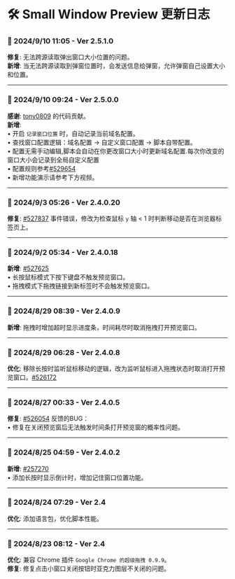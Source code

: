 # **🛠️ Small Window Preview 更新日志**

### **📅 2024/9/10 11:05  - Ver 2.5.1.0**
**修复**: 无法跨源读取弹出窗口大小位置的问题。  
**新增**: 当无法跨源读取到弹窗位置时，会发送信息给弹窗，允许弹窗自己设置大小和位置。

---

### **📅 2024/9/10 09:24  - Ver 2.5.0.0**
**感谢**: [tony0809](https://greasyfork.org/zh-CN/users/20361) 的代码贡献。  
**新增**:  
• 开启 `记录窗口位置` 时，自动记录当前域名配置。  
• 查找窗口配置逻辑：域名配置 → 自定义窗口配置 → 脚本自带配置。  
• 配置无需手动编辑,脚本会自动在你更改窗口大小时更新域名配置.每次你改变的窗口大小会记录到全局自定义配置  
• 配置规则参考[#529654](https://greasyfork.org/zh-CN/scripts/504880-small-window-preview/discussions/258907#comment-529654)     
• 新增功能演示请参考下方视频。

---

### **📅 2024/9/3 05:26 - Ver 2.4.0.20**
**修复**: [#527837](https://greasyfork.org/zh-CN/scripts/504880-small-window-preview/discussions/258301#comment-527837) 事件错误，修改为检查鼠标 `y` 轴 < 1 时判断移动是否在浏览器标签页上。

---

### **📅 2024/9/2 05:34  - Ver 2.4.0.18**
**新增**: [#527625](https://greasyfork.org/zh-CN/scripts/504880-small-window-preview/discussions/258301#comment-527625)  
• 长按鼠标模式下按下键盘不触发预览窗口。  
• 拖拽模式下拖拽链接到新标签时不会触发预览窗口。

---

### **📅 2024/8/29 08:39 - Ver 2.4.0.9**
**新增**: 拖拽时增加超时显示进度条，时间耗尽时取消拖拽打开预览窗口。

---

### **📅 2024/8/29 06:28 - Ver 2.4.0.8**
**优化**: 移除长按时监听鼠标移动的逻辑，改为监听鼠标进入拖拽状态时取消打开预览窗口。[#526172](https://greasyfork.org/zh-CN/scripts/504880-small-window-preview/discussions/257270#comment-526172)

---

### **📅 2024/8/27 00:33 - Ver 2.4.0.5**
**修复**: [#526054](https://greasyfork.org/zh-CN/scripts/504880-small-window-preview/discussions/257270#comment-526054) 反馈的BUG：  
• 修复在关闭预览窗后无法触发时间条打开预览窗的概率性问题。

---

### **📅 2024/8/25 04:59  - Ver 2.4.0.2**
**新增**: [#257270](https://greasyfork.org/zh-CN/scripts/504880/discussions/257270)  
• 添加长按时显示倒计时，增加记住窗口位置功能。

---

### **📅 2024/8/24 07:29  - Ver 2.4**
**优化**: 添加语言包，优化脚本性能。

---

### **📅 2024/8/23 08:12  - Ver 2.4**
**优化**: 兼容 Chrome 插件 `Google Chrome 的超级拖拽 0.9.9`。  
**修复**: 修复点击小窗口关闭按钮时亚克力图层不关闭的问题。
